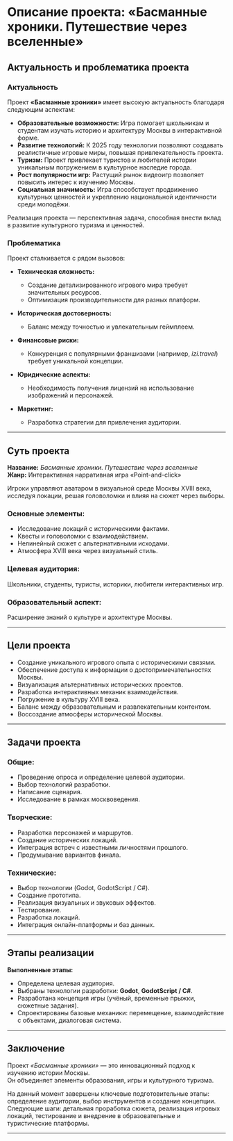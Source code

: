 # Описание проекта: «Басманные хроники. Путешествие через вселенные»

## Актуальность и проблематика проекта

### Актуальность

Проект **«Басманные хроники»** имеет высокую актуальность благодаря следующим аспектам:

- **Образовательные возможности:** Игра помогает школьникам и студентам изучать историю и архитектуру Москвы в интерактивной форме.
- **Развитие технологий:** К 2025 году технологии позволяют создавать реалистичные игровые миры, повышая привлекательность проекта.
- **Туризм:** Проект привлекает туристов и любителей истории уникальным погружением в культурное наследие города.
- **Рост популярности игр:** Растущий рынок видеоигр позволяет повысить интерес к изучению Москвы.
- **Социальная значимость:** Игра способствует продвижению культурных ценностей и укреплению национальной идентичности среди молодёжи.

Реализация проекта — перспективная задача, способная внести вклад в развитие культурного туризма и ценностей.

### Проблематика

Проект сталкивается с рядом вызовов:

- **Техническая сложность:**
  - Создание детализированного игрового мира требует значительных ресурсов.
  - Оптимизация производительности для разных платформ.

- **Историческая достоверность:**
  - Баланс между точностью и увлекательным геймплеем.

- **Финансовые риски:**
  - Конкуренция с популярными франшизами (например, *izi.travel*) требует уникальной концепции.

- **Юридические аспекты:**
  - Необходимость получения лицензий на использование изображений и персонажей.

- **Маркетинг:**
  - Разработка стратегии для привлечения аудитории.

---

## Суть проекта

**Название:** *Басманные хроники. Путешествие через вселенные*  
**Жанр:** Интерактивная нарративная игра «Point-and-click»

Игроки управляют аватаром в визуальной среде Москвы XVIII века, исследуя локации, решая головоломки и влияя на сюжет через выборы.

### Основные элементы:
- Исследование локаций с историческими фактами.
- Квесты и головоломки с взаимодействием.
- Нелинейный сюжет с альтернативными исходами.
- Атмосфера XVIII века через визуальный стиль.

### Целевая аудитория:
Школьники, студенты, туристы, историки, любители интерактивных игр.

### Образовательный аспект:
Расширение знаний о культуре и архитектуре Москвы.

---

## Цели проекта

- Создание уникального игрового опыта с историческими связями.
- Обеспечение доступа к информации о достопримечательностях Москвы.
- Визуализация альтернативных исторических проектов.
- Разработка интерактивных механик взаимодействия.
- Погружение в культуру XVIII века.
- Баланс между образовательным и развлекательным контентом.
- Воссоздание атмосферы исторической Москвы.

---

## Задачи проекта

### Общие:
- Проведение опроса и определение целевой аудитории.
- Выбор технологий разработки.
- Написание сценария.
- Исследование в рамках москвоведения.

### Творческие:
- Разработка персонажей и маршрутов.
- Создание исторических локаций.
- Интеграция встреч с известными личностями прошлого.
- Продумывание вариантов финала.

### Технические:
- Выбор технологии (Godot, GodotScript / C#).
- Создание прототипа.
- Реализация визуальных и звуковых эффектов.
- Тестирование.
- Разработка локаций.
- Интеграция онлайн-платформы и баз данных.

---

## Этапы реализации

**Выполненные этапы:**
- Определена целевая аудитория.
- Выбраны технологии разработки: **Godot**, **GodotScript / C#**.
- Разработана концепция игры (учёный, временные прыжки, сюжетные задания).
- Спроектированы базовые механики: перемещение, взаимодействие с объектами, диалоговая система.

---

## Заключение

Проект *«Басманные хроники»* — это инновационный подход к изучению истории Москвы.  
Он объединяет элементы образования, игры и культурного туризма.  

На данный момент завершены ключевые подготовительные этапы: определение аудитории, выбор инструментов и создание концепции.  
Следующие шаги: детальная проработка сюжета, реализация игровых локаций, тестирование и внедрение в образовательные и туристические платформы.

---

